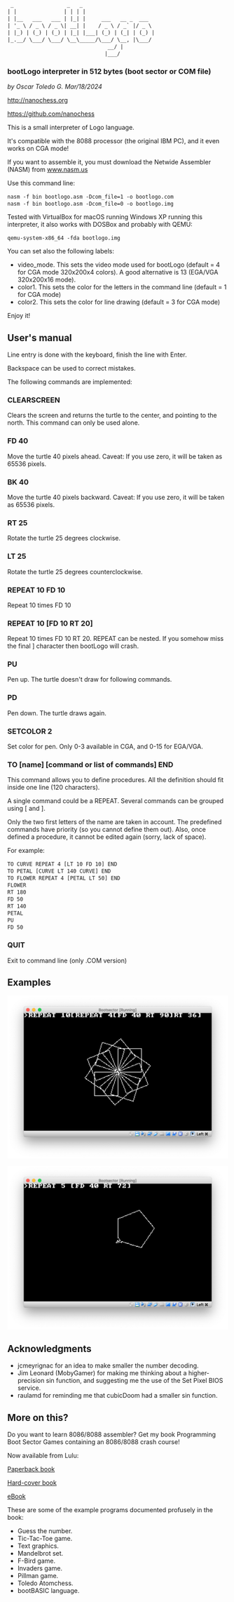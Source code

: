      _                 _   _
    | |               | | | |
    | |__   ___   ___ | |_| |     ___   __ _  ___
    | '_ \ / _ \ / _ \| __| |    / _ \ / _` |/ _ \
    | |_) | (_) | (_) | |_| |___| (_) | (_| | (_) |
    |_.__/ \___/ \___/ \__\_____/\___/ \__, |\___/
                                    __/ |
                                   |___/
### bootLogo interpreter in 512 bytes (boot sector or COM file)

*by Oscar Toledo G. Mar/18/2024*

http://nanochess.org

https://github.com/nanochess

This is a small interpreter of Logo language.

It's compatible with the 8088 processor (the original IBM PC), and it even works on CGA mode!

If you want to assemble it, you must download the Netwide Assembler (NASM) from www.nasm.us

Use this command line:

    nasm -f bin bootlogo.asm -Dcom_file=1 -o bootlogo.com
    nasm -f bin bootlogo.asm -Dcom_file=0 -o bootlogo.img

Tested with VirtualBox for macOS running Windows XP running this interpreter, it also works with DOSBox and probably with QEMU:

    qemu-system-x86_64 -fda bootlogo.img

You can set also the following labels:

* video_mode. This sets the video mode used for bootLogo (default = 4 for CGA mode 320x200x4 colors). A good alternative is 13 (EGA/VGA 320x200x16 mode).
* color1. This sets the color for the letters in the command line (default = 1 for CGA mode)
* color2. This sets the color for line drawing (default = 3 for CGA mode)

Enjoy it!

## User's manual

Line entry is done with the keyboard, finish the line with Enter.

Backspace can be used to correct mistakes.

The following commands are implemented:

### CLEARSCREEN

Clears the screen and returns the turtle to the center, and pointing to the north. This command can only be used alone.

### FD 40

Move the turtle 40 pixels ahead. Caveat: If you use zero, it will be taken as 65536 pixels.

### BK 40

Move the turtle 40 pixels backward. Caveat: If you use zero, it will be taken as 65536 pixels.

### RT 25

Rotate the turtle  25 degrees clockwise.

### LT 25

Rotate the turtle 25 degrees counterclockwise.

### REPEAT 10 FD 10

Repeat 10 times FD 10

### REPEAT 10 [FD 10 RT 20]

Repeat 10 times FD 10 RT 20. REPEAT can be nested. If you somehow miss the final ] character then bootLogo will crash.

### PU

Pen up. The turtle doesn't draw for following commands.

### PD

Pen down. The turtle draws again.

### SETCOLOR 2

Set color for pen. Only 0-3 available in CGA, and 0-15 for EGA/VGA.

### TO [name] [command or list of commands] END

This command allows you to define procedures. All the definition should fit inside one line (120 characters).

A single command could be a REPEAT. Several commands can be grouped using [ and ].

Only the two first letters of the name are taken in account. The predefined commands have priority (so you cannot define them out). Also, once defined a procedure, it cannot be edited again (sorry, lack of space).

For example:

    TO CURVE REPEAT 4 [LT 10 FD 10] END
    TO PETAL [CURVE LT 140 CURVE] END
    TO FLOWER REPEAT 4 [PETAL LT 50] END
    FLOWER
    RT 180
    FD 50
    RT 140
    PETAL
    PU
    FD 50
    
### QUIT

Exit to command line (only .COM version)

## Examples

![bootLogo command sequence](example3.png)

![Result of bootLogo command sequence](example4.png)

## Acknowledgments

* jcmeyrignac for an idea to make smaller the number decoding.
* Jim Leonard (MobyGamer) for making me thinking about a higher-precision sin function, and suggesting me the use of the Set Pixel BIOS service.
* raulamd for reminding me that cubicDoom had a smaller sin function.

## More on this?

Do you want to learn 8086/8088 assembler? Get my book Programming Boot Sector Games containing an 8086/8088 crash course!

Now available from Lulu:

[Paperback book](http://www.lulu.com/shop/oscar-toledo-gutierrez/programming-boot-sector-games/paperback/product-24188564.html)

[Hard-cover book](http://www.lulu.com/shop/oscar-toledo-gutierrez/programming-boot-sector-games/hardcover/product-24188530.html)

[eBook](https://nanochess.org/store.html)

These are some of the example programs documented profusely
in the book:

  * Guess the number.
  * Tic-Tac-Toe game.
  * Text graphics.
  * Mandelbrot set.
  * F-Bird game.
  * Invaders game.
  * Pillman game.
  * Toledo Atomchess.
  * bootBASIC language.
